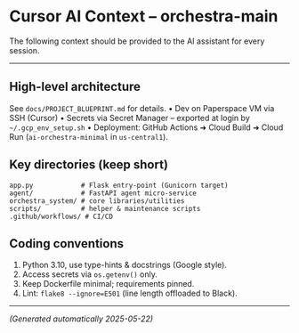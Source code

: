 # Cursor AI Context – orchestra-main

The following context should be provided to the AI assistant for every session.

---

## High-level architecture

See `docs/PROJECT_BLUEPRINT.md` for details.
• Dev on Paperspace VM via SSH (Cursor)
• Secrets via Secret Manager – exported at login by `~/.gcp_env_setup.sh`
• Deployment: GitHub Actions ➜ Cloud Build ➜ Cloud Run (`ai-orchestra-minimal` in `us-central1`).

## Key directories (keep short)

```
app.py            # Flask entry-point (Gunicorn target)
agent/            # FastAPI agent micro-service
orchestra_system/ # core libraries/utilities
scripts/          # helper & maintenance scripts
.github/workflows/ # CI/CD
```

## Coding conventions

1. Python 3.10, use type-hints & docstrings (Google style).
2. Access secrets via `os.getenv()` only.
3. Keep Dockerfile minimal; requirements pinned.
4. Lint: `flake8 --ignore=E501` (line length offloaded to Black).

---

_(Generated automatically 2025-05-22)_
